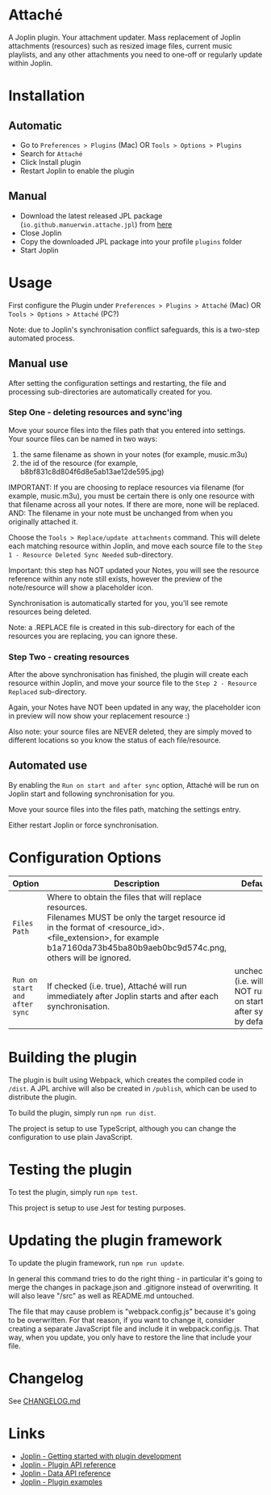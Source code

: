 # Attaché
A Joplin plugin. Your attachment updater. Mass replacement of Joplin attachments (resources) such as resized image files, current music playlists, and any other attachments you need to one-off or regularly update within Joplin.

# Installation

## Automatic

- Go to `Preferences > Plugins` (Mac) OR `Tools > Options > Plugins`
- Search for `Attaché`
- Click Install plugin
- Restart Joplin to enable the plugin

## Manual

- Download the latest released JPL package (`io.github.manuerwin.attache.jpl`) from [here](https://github.com/manuerwin/joplin-plugin-attache/releases/latest)
- Close Joplin
- Copy the downloaded JPL package into your profile `plugins` folder
- Start Joplin

# Usage

First configure the Plugin under `Preferences > Plugins > Attaché` (Mac) OR `Tools > Options > Attaché` (PC?)

Note: due to Joplin's synchronisation conflict safeguards, this is a two-step automated process.

## Manual use
After setting the configuration settings and restarting, the file and processing sub-directories are automatically created for you.

### Step One - deleting resources and sync'ing
Move your source files into the files path that you entered into settings. Your source files can be named in two ways:
1) the same filename as shown in your notes (for example, music.m3u)
2) the id of the resource (for example, b8bf831c8d804f6d8e5ab13ae12de595.jpg)

IMPORTANT: If you are choosing to replace resources via filename (for example, music.m3u), you must be certain there is only one resource with that filename across all your notes. If there are more, none will be replaced.
AND: The filename in your note must be unchanged from when you originally attached it.

Choose the `Tools > Replace/update attachments` command.
This will delete each matching resource within Joplin, and move each source file to the `Step 1 - Resource Deleted Sync Needed` sub-directory.

Important: this step has NOT updated your Notes, you will see the resource reference within any note still exists, however the preview of the note/resource will show a placeholder icon.

Synchronisation is automatically started for you, you'll see remote resources being deleted.

Note: a .REPLACE file is created in this sub-directory for each of the resources you are replacing, you can ignore these.

### Step Two - creating resources
After the above synchronisation has finished, the plugin will create each resource within Joplin, and move your source file to the `Step 2 - Resource Replaced` sub-directory.

Again, your Notes have NOT been updated in any way, the placeholder icon in preview will now show your replacement resource :)

Also note: your source files are NEVER deleted, they are simply moved to different locations so you know the status of each file/resource.

## Automated use

By enabling the `Run on start and after sync` option, Attaché will be run on Joplin start and following synchronisation for you.

Move your source files into the files path, matching the settings entry.

Either restart Joplin or force synchronisation.

# Configuration Options

| Option          | Description | Default  |
| --------------- | ----------- | -------  |
| `Files Path`    | Where to obtain the files that will replace resources. <br>Filenames MUST be only the target resource id in the format of <resource_id>.<file_extension>, for example b1a7160da73b45ba80b9aeb0bc9d574c.png, others will be ignored. |       |
| `Run on start and after sync`  | If checked (i.e. true), Attaché will run immediately after Joplin starts and after each synchronisation.    | unchecked (i.e. will NOT run on start or after sync by default) |

# Building the plugin

The plugin is built using Webpack, which creates the compiled code in `/dist`.
A JPL archive will also be created in `/publish`, which can be used to distribute the plugin.

To build the plugin, simply run `npm run dist`.

The project is setup to use TypeScript, although you can change the configuration to use plain JavaScript.

# Testing the plugin

To test the plugin, simply run `npm test`.

This project is setup to use Jest for testing purposes.

# Updating the plugin framework

To update the plugin framework, run `npm run update`.

In general this command tries to do the right thing - in particular it's going to merge the changes in package.json and .gitignore instead of overwriting. It will also leave "/src" as well as README.md untouched.

The file that may cause problem is "webpack.config.js" because it's going to be overwritten. For that reason, if you want to change it, consider creating a separate JavaScript file and include it in webpack.config.js. That way, when you update, you only have to restore the line that include your file.

# Changelog

See [CHANGELOG.md](CHANGELOG.md)

# Links

- [Joplin - Getting started with plugin development](https://joplinapp.org/api/get_started/plugins/)
- [Joplin - Plugin API reference](https://joplinapp.org/api/references/plugin_api/classes/joplin.html)
- [Joplin - Data API reference](https://joplinapp.org/api/references/rest_api/)
- [Joplin - Plugin examples](https://github.com/laurent22/joplin/tree/dev/packages/app-cli/tests/support/plugins)
